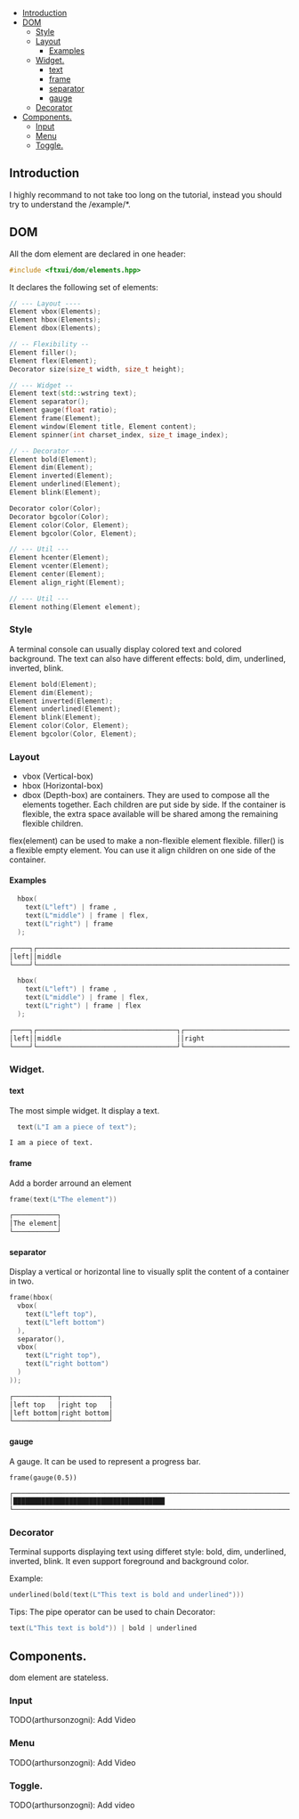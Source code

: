 - [Introduction](#introduction)
- [DOM](#dom)
  * [Style](#style)
  * [Layout](#layout)
    + [Examples](#examples)
  * [Widget.](#widget)
    + [text](#text)
    + [frame](#frame)
    + [separator](#separator)
    + [gauge](#gauge)
  * [Decorator](#decorator)
- [Components.](#components)
  * [Input](#input)
  * [Menu](#menu)
  * [Toggle.](#toggle)

## Introduction
I highly recommand to not take too long on the tutorial, instead you should try
to understand the /example/*.

## DOM
All the dom element are declared in one header:
~~~cpp
#include <ftxui/dom/elements.hpp>
~~~

It declares the following set of elements:

~~~cpp
// --- Layout ----
Element vbox(Elements);
Element hbox(Elements);
Element dbox(Elements);

// -- Flexibility --
Element filler();
Element flex(Element);
Decorator size(size_t width, size_t height);

// --- Widget --
Element text(std::wstring text);
Element separator();
Element gauge(float ratio);
Element frame(Element);
Element window(Element title, Element content);
Element spinner(int charset_index, size_t image_index);

// -- Decorator ---
Element bold(Element);
Element dim(Element);
Element inverted(Element);
Element underlined(Element);
Element blink(Element);

Decorator color(Color);
Decorator bgcolor(Color);
Element color(Color, Element);
Element bgcolor(Color, Element);

// --- Util ---
Element hcenter(Element);
Element vcenter(Element);
Element center(Element);
Element align_right(Element);

// --- Util ---
Element nothing(Element element);
~~~

### Style
A terminal console can usually display colored text and colored background.
The text can also have different effects: bold, dim, underlined, inverted,
blink.

~~~cpp
Element bold(Element);
Element dim(Element);
Element inverted(Element);
Element underlined(Element);
Element blink(Element);
Element color(Color, Element);
Element bgcolor(Color, Element);
~~~

### Layout

* vbox (Vertical-box)
* hbox (Horizontal-box)
* dbox (Depth-box)
are containers. They are used to compose all the elements together. Each
children are put side by side. If the container is flexible, the extra space
available will be shared among the remaining flexible children.

flex(element) can be used to make a non-flexible element flexible. filler() is a
flexible empty element. You can use it align children on one side of the
container.

#### Examples
~~~cpp
  hbox(
    text(L"left") | frame ,
    text(L"middle") | frame | flex,
    text(L"right") | frame
  );
~~~
~~~bash
┌────┐┌─────────────────────────────────────────────────────────────────┐┌─────┐
│left││middle                                                           ││right│
└────┘└─────────────────────────────────────────────────────────────────┘└─────┘
~~~

~~~cpp
  hbox(
    text(L"left") | frame ,
    text(L"middle") | frame | flex,
    text(L"right") | frame | flex
  );
~~~
~~~bash
┌────┐┌───────────────────────────────────┐┌───────────────────────────────────┐
│left││middle                             ││right                              │
└────┘└───────────────────────────────────┘└───────────────────────────────────┘
~~~

### Widget.

#### text

The most simple widget. It display a text.
~~~cpp
  text(L"I am a piece of text");
~~~
~~~bash
I am a piece of text.
~~~

#### frame
Add a border arround an element
~~~cpp
frame(text(L"The element"))
~~~

~~~bash
┌───────────┐
│The element│
└───────────┘
~~~

#### separator

Display a vertical or horizontal line to visually split the content of a
container in two.

~~~cpp
frame(hbox(
  vbox(
    text(L"left top"),
    text(L"left bottom")
  ),
  separator(),
  vbox(
    text(L"right top"),
    text(L"right bottom")
  )
));
~~~

~~~bash
┌───────────┬────────────┐
│left top   │right top   │
│left bottom│right bottom│
└───────────┴────────────┘
~~~

#### gauge

A gauge. It can be used to represent a progress bar.
~~~c+
frame(gauge(0.5))
~~~

~~~bash
┌────────────────────────────────────────────────────────────────────────────┐
│██████████████████████████████████████                                      │
└────────────────────────────────────────────────────────────────────────────┘
~~~

### Decorator

Terminal supports displaying text using differet style: bold, dim, underlined,
inverted, blink. It even support foreground and background color.

Example:
~~~cpp
underlined(bold(text(L"This text is bold and underlined")))
~~~

Tips: The pipe operator can be used to chain Decorator:
~~~cpp
text(L"This text is bold")) | bold | underlined
~~~

## Components.

dom element are stateless. 
### Input
  TODO(arthursonzogni): Add Video
### Menu
  TODO(arthursonzogni): Add Video
### Toggle.
  TODO(arthursonzogni): Add video
